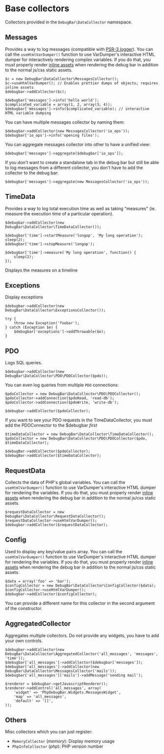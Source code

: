
# Base collectors

Collectors provided in the `DebugBar\DataCollector` namespace.

## Messages

Provides a way to log messages (compatible with [PSR-3 logger](https://github.com/php-fig/fig-standards/blob/master/accepted/PSR-3-logger-interface.md)).
You can call the `useHtmlVarDumper()` function to use VarDumper's interactive HTML dumper for
interactively rendering complex variables.  If you do that, you must properly render
[inline assets](../docs/rendering.md#assets) when rendering the debug bar in addition to the normal js/css
static assets.

    $c = new DebugBar\DataCollector\MessagesCollector();
    $c->useHtmlVarDumper(); // Enables prettier dumps of objects; requires inline assets
    $debugbar->addCollector($c);

    $debugbar['messages']->info('hello world');
    $complicated_variable = array(1, 2, array(3, 4));
    $debugbar['messages']->info($complicated_variable); // interactive HTML variable dumping

You can have multiple messages collector by naming them:

    $debugbar->addCollector(new MessagesCollector('io_ops'));
    $debugbar['io_ops']->info('opening files');

You can aggregate messages collector into other to have a unified view:

    $debugbar['messages']->aggregate($debugbar['io_ops']);

If you don't want to create a standalone tab in the debug bar but still be able
to log messages from a different collector, you don't have to add the collector
to the debug bar:

    $debugbar['messages']->aggregate(new MessagesCollector('io_ops'));

## TimeData

Provides a way to log total execution time as well as taking "measures" (ie. measure the execution time of a particular operation).

    $debugbar->addCollector(new DebugBar\DataCollector\TimeDataCollector());

    $debugbar['time']->startMeasure('longop', 'My long operation');
    sleep(2);
    $debugbar['time']->stopMeasure('longop');

    $debugbar['time']->measure('My long operation', function() {
        sleep(2);
    });

Displays the measures on a timeline

## Exceptions

Display exceptions

    $debugbar->addCollector(new DebugBar\DataCollector\ExceptionsCollector());

    try {
        throw new Exception('foobar');
    } catch (Exception $e) {
        $debugbar['exceptions']->addThrowable($e);
    }

## PDO

Logs SQL queries.

    $debugbar->addCollector(new DebugBar\DataCollector\PDO\PDOCollector($pdo));

You can even log queries from multiple `PDO` connections:

    $pdoCollector = new DebugBar\DataCollector\PDO\PDOCollector();
    $pdoCollector->addConnection($pdoRead, 'read-db');
    $pdoCollector->addConnection($pdoWrite, 'write-db');

    $debugbar->addCollector($pdoCollector);
    
If you want to see your PDO requests in the TimeDataCollector, you must add the PDOConnector to the $debugbar _first_

    $timeDataCollector = new DebugBar\DataCollector\TimeDataCollector();
    $pdoCollector = new DebugBar\DataCollector\PDO\PDOCollector($pdo, $timeDataCollector);
    
    $debugBar->addCollector($pdoCollector);
    $debugBar->addCollector($timeDataCollector);

## RequestData

Collects the data of PHP's global variables.  You can call the `useHtmlVarDumper()` function to use
VarDumper's interactive HTML dumper for rendering the variables.  If you do that, you must properly
render [inline assets](../docs/rendering.md#assets) when rendering the debug bar in addition to the normal
js/css static assets.

    $requestDataCollector = new DebugBar\DataCollector\RequestDataCollector();
    $requestDataCollector->useHtmlVarDumper();
    $debugbar->addCollector($requestDataCollector);

## Config

Used to display any key/value pairs array.  You can call the `useHtmlVarDumper()` function to use
VarDumper's interactive HTML dumper for rendering the variables.  If you do that, you must properly
render [inline assets](../docs/rendering.md#assets) when rendering the debug bar in addition to the normal
js/css static assets.

    $data = array('foo' => 'bar');
    $configCollector = new DebugBar\DataCollector\ConfigCollector($data);
    $configCollector->useHtmlVarDumper();
    $debugbar->addCollector($configCollector);

You can provide a different name for this collector in the second argument of the constructor.

## AggregatedCollector

Aggregates multiple collectors. Do not provide any widgets, you have to add your own controls.

    $debugbar->addCollector(new DebugBar\DataCollector\AggregatedCollector('all_messages', 'messages', 'time'));
    $debugbar['all_messages']->addCollector($debugbar['messages']);
    $debugbar['all_messages']->addCollector(new DebugBar\DataCollector\MessagesCollector('mails'));
    $debugbar['all_messages']['mails']->addMessage('sending mail');

    $renderer = $debugbar->getJavascriptRenderer();
    $renderer->addControl('all_messages', array(
        'widget' => 'PhpDebugBar.Widgets.MessagesWidget',
        'map' => 'all_messages',
        'default' => '[]',
    ));

## Others

Misc collectors which you can just register:

 - `MemoryCollector` (*memory*): Display memory usage
 - `PhpInfoCollector` (*php*): PHP version number
